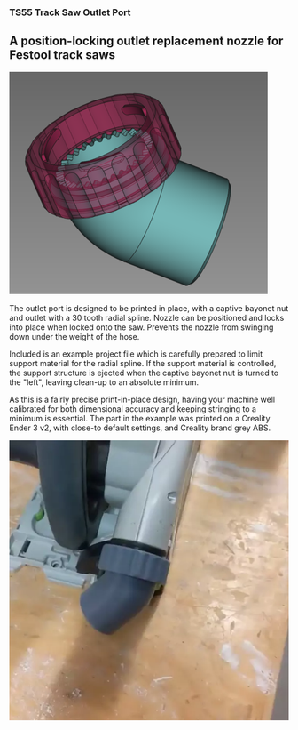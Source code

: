 ### TS55 Track Saw Outlet Port

## A position-locking outlet replacement nozzle for Festool track saws

![](../images/TS55_render.png)

The outlet port is designed to be printed in place, with a captive bayonet
nut and outlet with a 30 tooth radial spline. Nozzle can be positioned and
locks into place when locked onto the saw. Prevents the nozzle from
swinging down under the weight of the hose.

Included is an example project file which is carefully prepared to limit
support material for the radial spline. If the support material is
controlled, the support structure is ejected when the captive bayonet nut
is turned to the "left", leaving clean-up to an absolute minimum.

As this is a fairly precise print-in-place design, having your machine
well calibrated for both dimensional accuracy and keeping stringing to
a minimum is essential. The part in the example was printed on a Creality
Ender 3 v2, with close-to default settings, and Creality brand grey ABS.

![](../images/ts_demo.webp)
